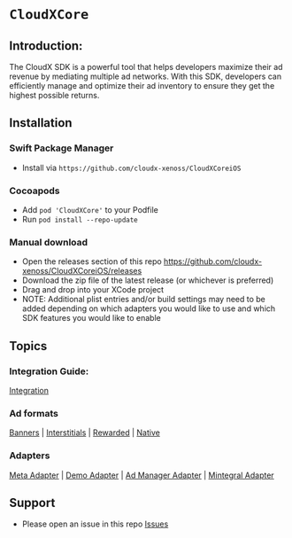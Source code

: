 # ``CloudXCore``

## Introduction:
The CloudX SDK is a powerful tool that helps developers maximize their ad revenue by mediating multiple ad networks. With this SDK, developers can efficiently manage and optimize their ad inventory to ensure they get the highest possible returns.

## Installation 
### Swift Package Manager
- Install via `https://github.com/cloudx-xenoss/CloudXCoreiOS`

### Cocoapods 
- Add `pod 'CloudXCore'` to your Podfile
- Run `pod install --repo-update`

### Manual download
- Open the releases section of this repo https://github.com/cloudx-xenoss/CloudXCoreiOS/releases
- Download the zip file of the latest release (or whichever is preferred)
- Drag and drop into your XCode project
- NOTE: Additional plist entries and/or build settings may need to be added depending on which adapters you would like to use and which SDK features you would like to enable

## Topics

### Integration Guide:
[Integration](https://cloudx-xenoss.github.io/CloudXCoreiOS/documentation/cloudxcore/integration)

### Ad formats
[Banners](https://cloudx-xenoss.github.io/CloudXCoreiOS/documentation/cloudxcore/banner) | 
[Interstitials](https://cloudx-xenoss.github.io/CloudXCoreiOS/documentation/cloudxcore/interstitial) | 
[Rewarded](https://cloudx-xenoss.github.io/CloudXCoreiOS/documentation/cloudxcore/rewarded) | 
[Native](https://cloudx-xenoss.github.io/CloudXCoreiOS/documentation/cloudxcore/native)

### Adapters
[Meta Adapter](https://cloudx-xenoss.github.io/CloudXCoreiOS/documentation/cloudxcore/metaadapter) | 
[Demo Adapter](https://cloudx-xenoss.github.io/CloudXCoreiOS/documentation/cloudxcore/demoadapter) | 
[Ad Manager Adapter](https://cloudx-xenoss.github.io/CloudXCoreiOS/documentation/cloudxcore/admanageradapter) | 
[Mintegral Adapter](https://cloudx-xenoss.github.io/CloudXCoreiOS/documentation/cloudxcore/mintagraladapter)

## Support
- Please open an issue in this repo [Issues](https://github.com/cloudx-xenoss/CloudXCoreiOS/issues)

